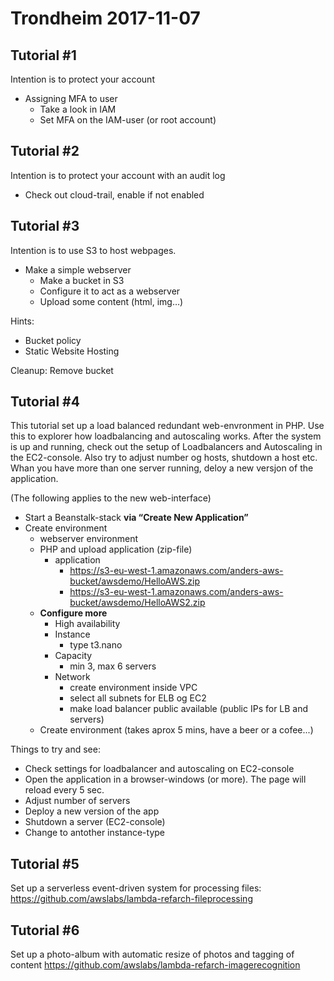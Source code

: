 # Trondheim 2017-11-07

## Tutorial #1
Intention is to protect your account
* Assigning MFA to user
  * Take a look in IAM
  * Set MFA on the IAM-user (or root account)

## Tutorial #2
Intention is to protect your account with an audit log

* Check out cloud-trail, enable if not enabled

## Tutorial #3
Intention is to use S3 to host webpages. 

* Make a simple webserver
  * Make a bucket in S3
  * Configure it to act as a webserver
  * Upload some content (html, img…)

Hints:
* Bucket policy
* Static Website Hosting

Cleanup: Remove bucket

## Tutorial #4
This tutorial set up a load balanced redundant web-envronment in PHP. Use this to explorer how loadbalancing and autoscaling works. After the system is up and running, check out the setup of Loadbalancers and Autoscaling in the EC2-console. Also try to adjust number og hosts, shutdown a host etc. Whan you have more than one server running, deloy a new versjon of the application.

(The following applies to the new web-interface)
* Start a Beanstalk-stack 
  **via “Create New Application”**
* Create environment
  * webserver environment
  * PHP and upload application (zip-file)
    * application 
      * https://s3-eu-west-1.amazonaws.com/anders-aws-bucket/awsdemo/HelloAWS.zip
      * https://s3-eu-west-1.amazonaws.com/anders-aws-bucket/awsdemo/HelloAWS2.zip
  * **Configure more**
    * High availability
    * Instance 
      * type t3.nano
    * Capacity 
      * min 3, max 6 servers
    * Network
      * create environment inside VPC
      * select all subnets for ELB og EC2
      * make load balancer public available (public IPs for LB and servers)
  * Create environment  (takes aprox 5 mins, have a beer or a cofee...)
  
Things to try and see:
  * Check settings for loadbalancer and autoscaling on EC2-console
  * Open the application in a browser-windows (or more). The page will reload every 5 sec. 
  * Adjust number of servers
  * Deploy a new version of the app 
  * Shutdown a server (EC2-console)
  * Change to antother instance-type

## Tutorial #5
Set up a serverless event-driven system for processing files:
https://github.com/awslabs/lambda-refarch-fileprocessing


## Tutorial #6
Set up a photo-album with automatic resize of photos and tagging of content
https://github.com/awslabs/lambda-refarch-imagerecognition


